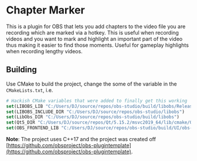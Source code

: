 # Chapter Marker

This is a plugin for OBS that lets you add chapters to the video file you are recording which are marked via a hotkey. This is useful when recording videos and you want to mark and highlight an important part of the video thus making it easier to find those moments. Useful for gameplay highlights when recording lengthy videos.

## Building

Use CMake to build the project, change the some of the variable in the `CMakeLists.txt`, i.e.
```cmake
# Hackish CMake variables that were added to finally get this working
set(LIBOBS_LIB "C:/Users/DJ/source/repos/obs-studio/build/libobs/Release")
set(LIBOBS_INCLUDE_DIR "C:/Users/DJ/source/repos/obs-studio/libobs")
set(LibObs_DIR "C:/Users/DJ/source/repos/obs-studio/build/libobs")
set(Qt5_DIR "C:/Users/DJ/source/repos/Qt/5.15.2/msvc2019_64/lib/cmake/Qt5")
set(OBS_FRONTEND_LIB "C:/Users/DJ/source/repos/obs-studio/build/UI/obs-frontend-api/Release/obs-frontend-api.lib")
```

**Note**: The project uses C++17 and the project was created off [https://github.com/obsproject/obs-plugintemplate](https://github.com/obsproject/obs-plugintemplate).
